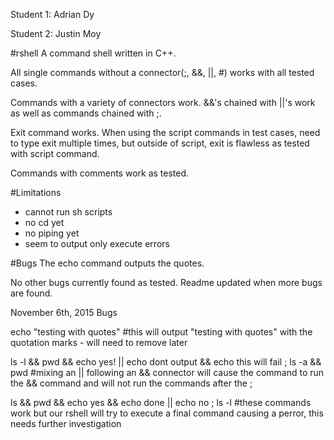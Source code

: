 
Student 1: Adrian Dy

Student 2: Justin Moy

#rshell
A command shell written in C++.

All single commands without a connector(;, &&, ||, #) works with all tested cases.

Commands with a variety of connectors work. &&'s chained with ||'s work as well as commands chained with ;.

Exit command works. When using the script commands in test cases, need to type exit multiple times,
but outside of script, exit is flawless as tested with script command.

Commands with comments work as tested.

#Limitations
- cannot run sh scripts
- no cd yet
- no piping yet
- seem to output only execute errors

#Bugs
The echo command outputs the quotes.

No other bugs currently found as tested. Readme updated when more bugs are found.


November 6th, 2015 Bugs

echo "testing with quotes" #this will output "testing with quotes" with the quotation marks - will need to remove later

ls -l && pwd && echo yes! || echo dont output && echo this will fail ; ls -a && pwd #mixing an || following
an && connector will cause the command to run the && command and will not run the commands after the ;

ls && pwd && echo yes && echo done || echo no ; ls -l #these commands work but our rshell will try to execute a final command
causing a perror, this needs further investigation

